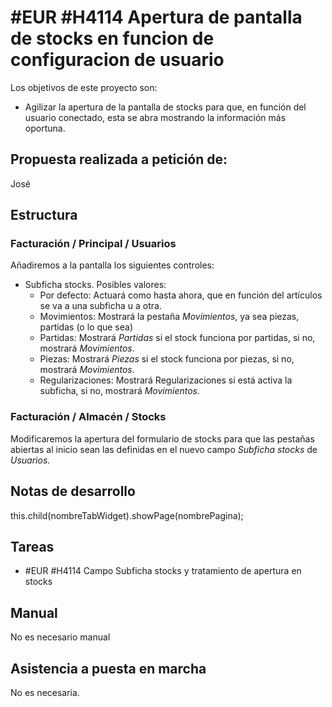 # #EUR #H4114 Apertura de pantalla de stocks en funcion de configuracion de usuario

Los objetivos de este proyecto son:
+ Agilizar la apertura de la pantalla de stocks para que, en función del usuario conectado, esta se abra mostrando la información más oportuna.

## Propuesta realizada a petición de:
José

## Estructura

### Facturación / Principal / Usuarios
Añadiremos a la pantalla los siguientes controles:
+ Subficha stocks. Posibles valores:
    + Por defecto: Actuará como hasta ahora, que en función del artículos se va a una subficha u a otra.
    + Movimientos: Mostrará la pestaña _Movimientos_, ya sea piezas, partidas (o lo que sea)
    + Partidas: Mostrará _Partidas_ si el stock funciona por partidas, si no, mostrará _Movimientos_.
    + Piezas: Mostrará _Piezas_ si el stock funciona por piezas, si no, mostrará _Movimientos_.
    + Regularizaciones: Mostrará Regularizaciones si está activa la subficha, si no, mostrará _Movimientos_.

### Facturación / Almacén / Stocks
Modificaremos la apertura del formulario de stocks para que las pestañas abiertas al inicio sean las definidas en el nuevo campo _Subficha stocks_ de _Usuarios_.

## Notas de desarrollo
this.child(nombreTabWidget).showPage(nombrePagina);

## Tareas
+ #EUR #H4114 Campo Subficha stocks y tratamiento de apertura en stocks

## Manual
No es necesario manual

## Asistencia a puesta en marcha
No es necesaria.